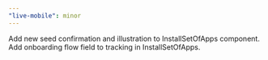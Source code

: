 ```yaml
---
"live-mobile": minor
---
```


Add new seed confirmation and illustration to InstallSetOfApps component. Add onboarding flow field to tracking in InstallSetOfApps.

